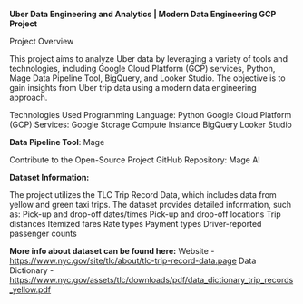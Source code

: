 **Uber Data Engineering and Analytics | Modern Data Engineering GCP Project**

Project Overview

This project aims to analyze Uber data by leveraging a variety of tools and technologies, including Google Cloud Platform (GCP) services, Python, Mage Data Pipeline Tool, BigQuery, and Looker Studio. The objective is to gain insights from Uber trip data using a modern data engineering approach.

Technologies Used
Programming Language: Python
Google Cloud Platform (GCP) Services:
Google Storage
Compute Instance
BigQuery
Looker Studio

**Data Pipeline Tool**: Mage

Contribute to the Open-Source Project
GitHub Repository: Mage AI

**Dataset Information:**

The project utilizes the TLC Trip Record Data, which includes data from yellow and green taxi trips. The dataset provides detailed information, such as:
Pick-up and drop-off dates/times
Pick-up and drop-off locations
Trip distances
Itemized fares
Rate types
Payment types
Driver-reported passenger counts


**More info about dataset can be found here:**
Website - https://www.nyc.gov/site/tlc/about/tlc-trip-record-data.page
Data Dictionary - https://www.nyc.gov/assets/tlc/downloads/pdf/data_dictionary_trip_records_yellow.pdf
